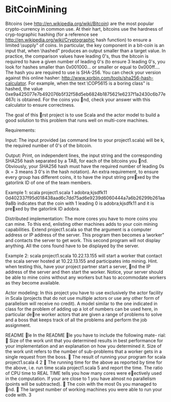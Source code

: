# BitCoinMining


Bitcoins (see http://en.wikipedia.org/wiki/Bitcoin) are the most popular crypto-currency in common use. At their hart, bitcoins use the hardness of cryp-tographic hashing (for a reference see http://en.wikipedia.org/wiki/Cryptographic hash function) to ensure a limited \supply" of coins. In particular, the key component in a bit-coin is an input that, when \hashed" produces an output smaller than a target value. In practice, the comparison values have leading 0's, thus the bitcoin is required to have a given number of leading 0's (to ensure 3 leading 0's, you look for hashes smaller than 0x001000... or smaller or equal to 0x000ff.... The hash you are required to use is SHA-256. You can check your version against this online hasher: http://www.xorbin.com/tools/sha256-hash-calculator.
For example, when the text \COP5615 is a boring class" is hashed, the value 0xe9a425077e7b492076b5f32f58d5eb6824b1875621e6237f1a2430c6b77e467c is obtained. For the coins you nd, check your answer with this calculator to ensure correctness.

The goal of this rst project is to use Scala and the actor model to build a good solution to this problem that runs well on multi-core machines.

Requirements:

Input: The input provided (as command line to your project1.scala) will be k, the required number of 0's of the bitcoin.

Output: Print, on independent lines, the input string and the corresponding SHA256 hash separated by a TAB, for each of the bitcoins you nd. Obviously, your SHA256 hash must have the required number of leading 0s (k = 3 means 3 0's in the hash notation). An extra requirement, to ensure every group has different coins, it to have the input string prexed by the gatorlink ID of one of
the team members.

Example 1:
scala project1.scala 1
adobra;kjsdfk11 0d402337f95d018438aad6c7dd75ad6e9239d6060444a7a6b26299b261aa9a8b
indicates that the coin with 1 leading 0 is adobra;kjsdfk11 and it is prexed by the gatorlink ID adobra.

Distributed implementation: The more cores you have to more coins you can mine. To this end, enlisting other machines adds to your coin mining capabilities. Extend project1.scala so that the argument is a computer address or IP address of the server. This program then becomes a \worker" and contacts the server to get work. This second program will not display anything. All the
cons found have to be displayed by the server.

Example 2:
scala project1.scala 10.22.13.155
will start a worker that contact the scala server hosted at 10.22.13.155 and participates into mining. Hint. when testing this, have your project partner start a server, nd the IP address of the server and then start the worker. Notice, your server should be able to mine coins without any workers but has to accommodate workers as they become available.

Actor modeling: In this project you have to use exclusively the actor facility in Scala (projects that do not use multiple actors or use any other form of parallelism will receive no credit). A model similar to the one indicated in class for the problem of adding up a lot of numbers can be used here, in particular dene worker actors that are given a range of problems to solve and
a boss that keeps track of all the problems and perform the job assignment.

README le In the README le you have to include the following mate-
rial:
 Size of the work unit that you determined results in best performance for
your implementation and an explanation on how you determined it. Size
of the work unit refers to the number of sub-problems that a worker gets
in a single request from the boss.
 The result of running your program for
scala project1.scala 4
2
 The running time for the above as reported by time for the above, i.e. run
time scala project1.scala 5 and report the time. The ratio of CPU
time to REAL TIME tells you how many cores were eectively used in
the computation. If your are close to 1 you have almost no parallelism
(points will be subtracted).
 The coin with the most 0s you managed to nd.
 The largest number of working machines you were able to run your code
with.
3

